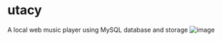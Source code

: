 # utacy
A local web music player using MySQL database and storage
![image](https://github.com/rigelgfr/utacy/assets/152249190/ff73596c-3ba3-43cd-a434-48044a6b0656)
